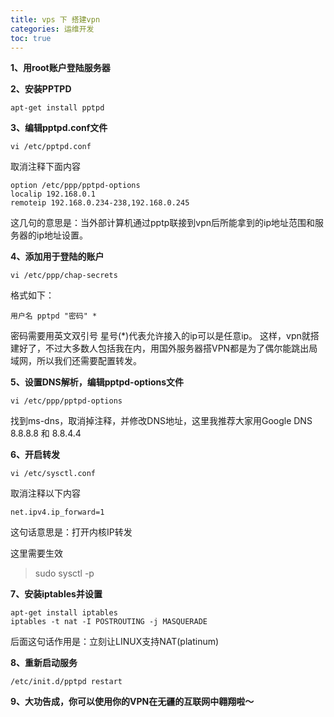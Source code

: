 ```yaml
---
title: vps 下 搭建vpn
categories: 运维开发
toc: true
---
```


**1、用root账户登陆服务器**

**2、安装PPTPD**

```
apt-get install pptpd
```

**3、编辑pptpd.conf文件**

```
vi /etc/pptpd.conf
```

取消注释下面内容

```
option /etc/ppp/pptpd-options
localip 192.168.0.1
remoteip 192.168.0.234-238,192.168.0.245
```

这几句的意思是：当外部计算机通过pptp联接到vpn后所能拿到的ip地址范围和服务器的ip地址设置。

**4、添加用于登陆的账户**

```
vi /etc/ppp/chap-secrets
```

格式如下：

```
用户名 pptpd "密码" *
```

密码需要用英文双引号
星号(*)代表允许接入的ip可以是任意ip。
这样，vpn就搭建好了，不过大多数人包括我在内，用国外服务器搭VPN都是为了偶尔能跳出局域网，所以我们还需要配置转发。

**5、设置DNS解析，编辑pptpd-options文件**

```
vi /etc/ppp/pptpd-options
```

找到ms-dns，取消掉注释，并修改DNS地址，这里我推荐大家用Google DNS 8.8.8.8 和 8.8.4.4

**6、开启转发**

```
vi /etc/sysctl.conf
```

取消注释以下内容

```
net.ipv4.ip_forward=1
```

这句话意思是：打开内核IP转发

这里需要生效 

>  sudo sysctl -p

**7、安装iptables并设置**

```
apt-get install iptables
iptables -t nat -I POSTROUTING -j MASQUERADE
```

后面这句话作用是：立刻让LINUX支持NAT(platinum)

**8、重新启动服务**

```
/etc/init.d/pptpd restart
```

**9、大功告成，你可以使用你的VPN在无疆的互联网中翱翔啦～**